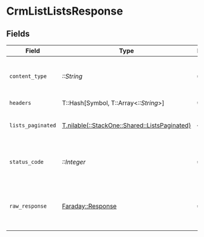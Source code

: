 # CrmListListsResponse


## Fields

| Field                                                                                  | Type                                                                                   | Required                                                                               | Description                                                                            |
| -------------------------------------------------------------------------------------- | -------------------------------------------------------------------------------------- | -------------------------------------------------------------------------------------- | -------------------------------------------------------------------------------------- |
| `content_type`                                                                         | *::String*                                                                             | :heavy_check_mark:                                                                     | HTTP response content type for this operation                                          |
| `headers`                                                                              | T::Hash[Symbol, T::Array<*::String*>]                                                  | :heavy_check_mark:                                                                     | N/A                                                                                    |
| `lists_paginated`                                                                      | [T.nilable(::StackOne::Shared::ListsPaginated)](../../models/shared/listspaginated.md) | :heavy_minus_sign:                                                                     | The collection of lists was retrieved.                                                 |
| `status_code`                                                                          | *::Integer*                                                                            | :heavy_check_mark:                                                                     | HTTP response status code for this operation                                           |
| `raw_response`                                                                         | [Faraday::Response](https://www.rubydoc.info/gems/faraday/Faraday/Response)            | :heavy_check_mark:                                                                     | Raw HTTP response; suitable for custom response parsing                                |